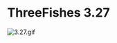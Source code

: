 # ThreeFishes 3.27

![3.27.gif](http://upload-images.jianshu.io/upload_images/2158529-0171fc6133ccea47.gif?imageMogr2/auto-orient/strip)

